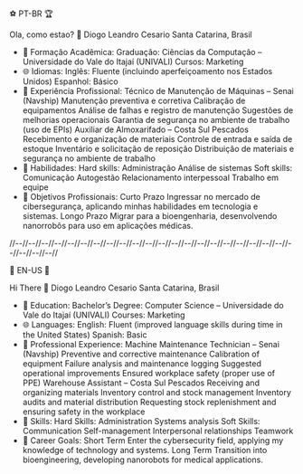 ⚽ PT-BR 🏆

Ola, como estao? 👋
Diogo Leandro Cesario
Santa Catarina, Brasil

- 🔭 Formação Acadêmica:
  Graduação: Ciências da Computação – Universidade do Vale do Itajaí (UNIVALI)
  Cursos: Marketing
- 🌐 Idiomas:
  Inglês: Fluente (incluindo aperfeiçoamento nos Estados Unidos)
  Espanhol: Básico
- 💼 Experiência Profissional:
  Técnico de Manutenção de Máquinas – Senai (Navship)
    Manutenção preventiva e corretiva
    Calibração de equipamentos
    Análise de falhas e registro de manutenção
    Sugestões de melhorias operacionais
    Garantia de segurança no ambiente de trabalho (uso de EPIs)
  Auxiliar de Almoxarifado – Costa Sul Pescados
    Recebimento e organização de materiais
    Controle de entrada e saída de estoque
    Inventário e solicitação de reposição
    Distribuição de materiais e segurança no ambiente de trabalho
- 🧠 Habilidades:
  Hard skills:
    Administração
    Análise de sistemas
  Soft skills:
    Comunicação
    Autogestão
    Relacionamento interpessoal
    Trabalho em equipe
- 🎯 Objetivos Profissionais:
  Curto Prazo
    Ingressar no mercado de cibersegurança, aplicando minhas habilidades em tecnologia e sistemas.
  Longo Prazo
    Migrar para a bioengenharia, desenvolvendo nanorrobôs para uso em aplicações médicas.

//--//--//--//--//--//--//--//--//--//--//--//--//--//--//--//--//--//--//--//--//--//--//--//--//--//

🦅 EN-US 🗽

Hi There 👋
Diogo Leandro Cesario
Santa Catarina, Brasil

- 🔭 Education:
  Bachelor’s Degree: Computer Science – Universidade do Vale do Itajaí (UNIVALI)
  Courses: Marketing
- 🌐 Languages:
  English: Fluent (improved language skills during time in the United States)
  Spanish: Basic
- 💼 Professional Experience:
  Machine Maintenance Technician – Senai (Navship)
    Preventive and corrective maintenance
    Calibration of equipment
    Failure analysis and maintenance logging
    Suggested operational improvements
    Ensured workplace safety (proper use of PPE)
  Warehouse Assistant – Costa Sul Pescados
    Receiving and organizing materials
    Inventory control and stock management
    Inventory audits and material distribution
    Requesting stock replenishment and ensuring safety in the workplace
- 🧠 Skills:
  Hard Skills:
    Administration
    Systems analysis
  Soft Skills:
    Communication
    Self-management
    Interpersonal relationships
    Teamwork
- 🎯 Career Goals:
  Short Term
    Enter the cybersecurity field, applying my knowledge of technology and systems.
  Long Term
    Transition into bioengineering, developing nanorobots for medical applications.
